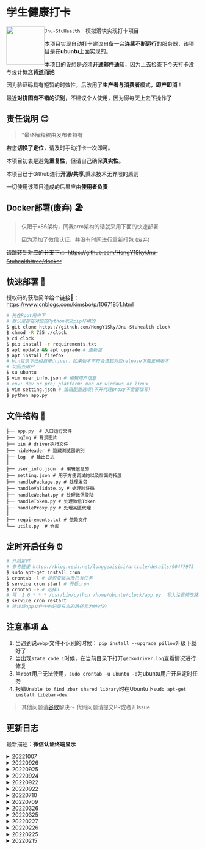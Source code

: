 #  学生健康打卡

<img src='https://img.shields.io/badge/Version-2.0.3-green' style='float:left; width:100px'/>

`Jnu-StuHealth  `模拟滑块实现打卡项目

本项目实现自动打卡建议自备一台**连续不断运行**的服务器，该项目是在**ubuntu**上面实现的。

本项目的设想是必须**开通邮件通**知，因为上去检查下今天打卡没与设计概念**背道而驰**

因为验证码具有短暂的时效性，后改用了**生产者与消费者**模式，**即产即消**！

最近**对拼图有不错的识别**，不建议个人使用，因为得每天上去下操作了

##  责任说明 😊

> *最终解释权由发布者持有

若您**切换了定位**，请及时手动打卡一次即可。

本项目初衷是避免**重复性**，但请自己确保**真实性**。

本项目已于Github进行**开源/共享**,秉承技术无界限的原则

一切使用该项目造成的后果应由**使用者负责**

##  Docker部署(废弃) 🏖️

> 仅限于x86架构，同我arm架构的话就采用下面的快速部署
>
> 因为添加了微信认证，并没有时间进行重新打包 (废弃)

~~请跳转到对应的分支下👉 https://github.com/HengY1Sky/Jnu-Stuhealth/tree/docker~~

##  快速部署 🚀

授权码的获取简单给个链接🔗： https://www.cnblogs.com/kimsbo/p/10671851.html

```bash
# 先在Root用户下
# 默认是存在对应的Python以及pip环境的
$ git clone https://github.com/HengY1Sky/Jnu-Stuhealth clock
$ chmod -R 755 ./clock
$ cd clock
$ pip install -r requirements.txt
$ apt update && apt upgrade # 更新包 
$ apt install firefox
# bin目录下已经自带driver，如果版本不符合请到对应release下载正确版本
# 切回去用户
$ su ubuntu
$ vim user_info.json # 编辑用户信息
# env: dev or pro; platform: mac or windows or linux
$ vim setting.json # 编辑配置选项(不开代理proxy不需要填写)
$ python app.py
```

## 文件结构 📁

```
├── app.py  # 入口运行文件
├── bgImg # 背景图片
├── bin # driver执行文件
├── hideHeader # 隐藏浏览器识别
├── log  # 输出日志
│
├── user_info.json  # 编辑信息的
├── setting.json # 用于方便调试的以及后面的拓展
├── handlePackage.py # 处理发包
├── handleValidate.py # 处理验证码
├── handleWechat.py # 处理微信登陆
├── handleToken.py # 处理微信Token
├── handleProxy.py # 处理高匿代理
│
├── requirements.txt # 依赖文件
└── utils.py  # 仓库
```

##  定时开启任务 ⏰

```bash
# 开启定时
# 参考链接 https://blog.csdn.net/longgeaisisi/article/details/90477975
$ sudo apt-get install cron
$ crontab -l # 是否安装以及已有任务
$ service cron start # 开启cron
$ crontab -e # 选择3
# 将  1 0 * * * /usr/bin/python /home/ubuntu/clock/app.py  写入注意修改路径
$ service cron restart
# 建议将app文件中的记录日志的路径写为绝对的
```

##  注意事项 ⚠️

1. 当遇到说`webp`·文件不识别的时候： `pip install --upgrade pillow`升级下就好了
2. 当出现`state code 1`时候，在当前目录下打开`geckodriver.log`查看情况进行修复
3. 当`root`用户无法使用，`sudo crontab -u ubuntu -e`为ubuntu用户开启定时任务
4. 报错`Unable to find zbar shared library`时在Ubuntu下`sudo apt-get install libzbar-dev`

> 其他问题请[谷歌](https://www.google.com.hk/)解决～ 代码问题请提交PR或者开Issue

##  更新日志

最新描述：**微信认证终端显示**

<details>
<summary>20221007</summary>
<h3>微信认证终端显示</h3>

在终端直接进行认证免得到邮箱下发
</details>

<details>
<summary>20220926</summary>
<h3>高匿代理添加自动获取当天免费包</h3>

当数量多了之后建议添加非相同IP进行处理
</details>

<details>
<summary>20220925</summary>
<h3>添加高匿代理选项</h3>

当数量多了之后建议添加非相同IP进行处理
</details>

<details>
<summary>20220924</summary>
<h3>小更新以及重构发包</h3>

1. 换一个Cookie名称有意义码
2. 更加仿真 从Header到发包
</details>

<details>
<summary>20220922</summary>
<h3>对于新验证码有不错的成功率</h3>

再次稳定运行
</details>

<details>
<summary>20220922</summary>
<h3>避开微信</h3>

花了点时间分析，轻松😉绕过
</details>

<details>
<summary>20220710</summary>
<h3>修复Bug</h3>


发现在分析Json的时候并没有分析每个人的，导致在后端计算的时候始终不对。并且加上了保险，子线程也会Kill掉，免得被init接收无限制下去造Token
</details>

<details>
<summary>20220709</summary>
<h3>文件重构</h3>


把文件全部封装起来了，更好维护。
</details>

<details>
<summary>20220326</summary>
<h3>添加Docker容器</h3>


为了快速上手使用，造福大家免除配置环境的烦恼。
~~被迫~~花了点时间搭建了个容器，记得点个星星。
</details>

<details>
<summary>20220325</summary>
<h3>添加表格参数</h3>


新的表格出现了早/中/晚的昨日测量数据
现在已经加上且附带35.5-36.5的随机体温
</details>


<details>
<summary>20220227</summary>
<h3>紧急修复Crontab问题</h3>


加入拓展之后并在Crontab下执行会路径发生问题，经过我的排查在当前文件夹下使用 `cp -r ./hideHeader /home/ubuntu`并赋予执行权限 `chmod -R 777 /home/ubuntu/hideHeader`即可。至于路径不统一，查看[我的博客](https://hengy1.top/article/2c7b2295.html)简单配置即可找到问题所在。
</details>

<details>
<summary>20220226</summary>
<h3>重构发包与修改日志记录</h3>


当初年少不懂事，写的代码自尝苦果，写的不好自己现在重新写下。
新版发出，敬请谅解，多多指教～

- 重构发包
- 修改日志记录
  </details>

<details>
<summary>20220225</summary>
<h3>修改方式以及优化部分代码</h3>


受到小透明的启发，发现利用油猴方式是可以在不降低版本的情况下进行浏览器头部的绕过，以及发现部分代码存在可以优化空间。
正如小透明所说，降低版本是一个不明智的决定，抱歉～

- 添加上了绕过方式
- 添加了Logging日志记录格式
- 暂时修复Connection aborted
  </details>

<details><summary>20220215</summary>
<h3>动模块检测window.navigator修复(废弃)</h3>


收到邮箱错误，上去Debug发现只要是自动浏览器总是错的，不可能是对的。由于issue#1680  链接：https://github.com/mozilla/geckodriver/issues/1680

**作者在上面说**：And that is because the WebDriver spec defines that property on the Navigator object, which has to be set to true 
when tests are running with webdriver enabled. **即在88.0版本以上之后geckodriver不提供window.navigator.webdriver设置为None**

如果我发现有像谷歌存在`execute_cdp_cmd`的方法**我会第一时间更新**，所以总的思路已经有了。

``` bash
$ apt remove firefox # 卸载最新版本的firefox
$ wget https://ftp.mozilla.org/pub/firefox/releases/87.0b1/linux-x86_64/zh-CN/firefox-87.0b1.tar.bz2
$ tar -jxvf firefox-87.0b1.tar.bz2 # 会有个firefox文件
$ cd firefox
$ ./firefox --version # 查看版本
$ pwd # 查看firefox在哪里
$ sudo echo "export PATH=/home/ubuntu/firefox:$PATH" >  /etc/profile # 写入
$ source /etc/profile
$ firefox --version # 查看版本
$ python handleValidate.py # 如果为None就是成功了的(执行时注意用户)
# 关闭自动更新 https://blog.csdn.net/yu1014745867/article/details/79639440
$ crontab -e # 重新编辑
# 1 0 * * * . /etc/profile;/usr/bin/python /home/ubuntu/clock/app.py 将这句话改成你的对应路径写入
```